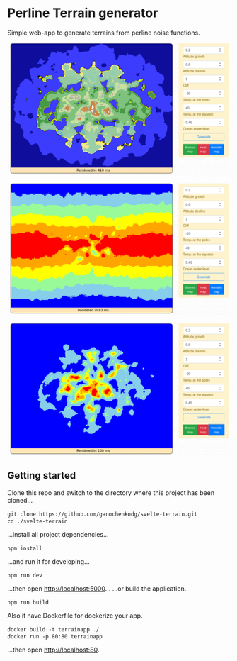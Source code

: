 # Perline Terrain generator
Simple web-app to generate terrains from perline noise functions.

![](https://github.com/ganochenkodg/svelte-terrain/blob/master/images/map1.png)

![](https://github.com/ganochenkodg/svelte-terrain/blob/master/images/map2.png)

![](https://github.com/ganochenkodg/svelte-terrain/blob/master/images/map3.png)

## Getting started

Clone this repo and switch to the directory where this project has been cloned...

```
git clone https://github.com/ganochenkodg/svelte-terrain.git
cd ./svelte-terrain
```

...install all project dependencies...

```
npm install
```

...and run it for developing...

```
npm run dev
```
...then open [http://localhost:5000](http://localhost:5000)...
...or build the application.

```
npm run build
```

Also it have Dockerfile for dockerize your app.

```
docker build -t terrainapp ./
docker run -p 80:80 terrainapp
```
...then open [http://localhost:80](http://localhost:80).
